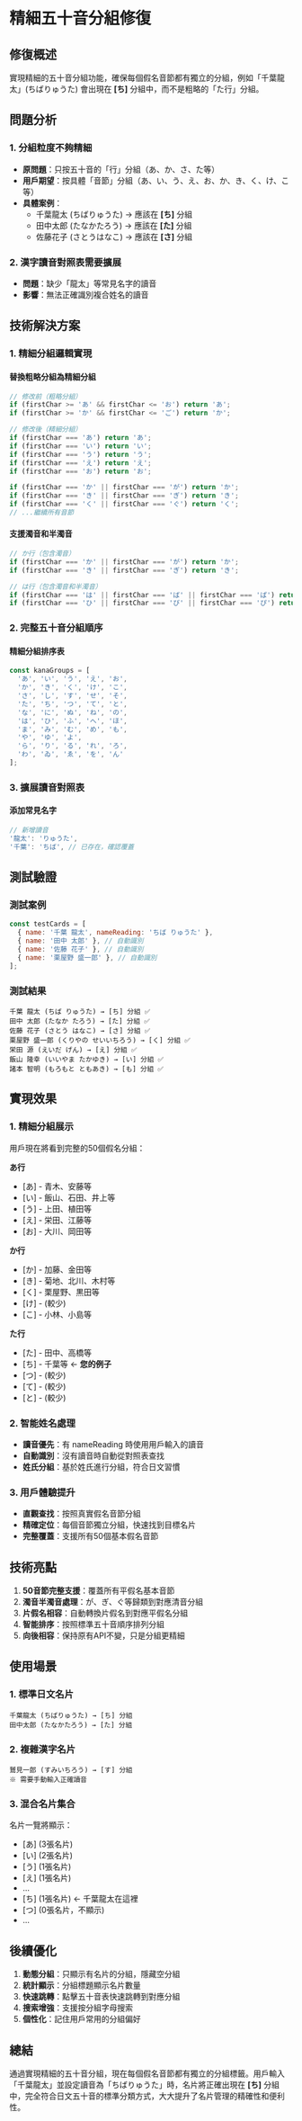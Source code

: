 # 精細五十音分組修復

## 修復概述

實現精細的五十音分組功能，確保每個假名音節都有獨立的分組，例如「千葉龍太」(ちばりゅうた) 會出現在 **[ち]** 分組中，而不是粗略的「た行」分組。

## 問題分析

### 1. 分組粒度不夠精細
- **原問題**：只按五十音的「行」分組（あ、か、さ、た等）
- **用戶期望**：按具體「音節」分組（あ、い、う、え、お、か、き、く、け、こ等）
- **具體案例**：
  - 千葉龍太 (ちばりゅうた) → 應該在 **[ち]** 分組
  - 田中太郎 (たなかたろう) → 應該在 **[た]** 分組
  - 佐藤花子 (さとうはなこ) → 應該在 **[さ]** 分組

### 2. 漢字讀音對照表需要擴展
- **問題**：缺少「龍太」等常見名字的讀音
- **影響**：無法正確識別複合姓名的讀音

## 技術解決方案

### 1. 精細分組邏輯實現

#### 替換粗略分組為精細分組
```typescript
// 修改前（粗略分組）
if (firstChar >= 'あ' && firstChar <= 'お') return 'あ';
if (firstChar >= 'か' && firstChar <= 'ご') return 'か';

// 修改後（精細分組）
if (firstChar === 'あ') return 'あ';
if (firstChar === 'い') return 'い';
if (firstChar === 'う') return 'う';
if (firstChar === 'え') return 'え';
if (firstChar === 'お') return 'お';

if (firstChar === 'か' || firstChar === 'が') return 'か';
if (firstChar === 'き' || firstChar === 'ぎ') return 'き';
if (firstChar === 'く' || firstChar === 'ぐ') return 'く';
// ...繼續所有音節
```

#### 支援濁音和半濁音
```typescript
// か行（包含濁音）
if (firstChar === 'か' || firstChar === 'が') return 'か';
if (firstChar === 'き' || firstChar === 'ぎ') return 'き';

// は行（包含濁音和半濁音）
if (firstChar === 'は' || firstChar === 'ば' || firstChar === 'ぱ') return 'は';
if (firstChar === 'ひ' || firstChar === 'び' || firstChar === 'ぴ') return 'ひ';
```

### 2. 完整五十音分組順序

#### 精細分組排序表
```typescript
const kanaGroups = [
  'あ', 'い', 'う', 'え', 'お',
  'か', 'き', 'く', 'け', 'こ',
  'さ', 'し', 'す', 'せ', 'そ',
  'た', 'ち', 'つ', 'て', 'と',
  'な', 'に', 'ぬ', 'ね', 'の',
  'は', 'ひ', 'ふ', 'へ', 'ほ',
  'ま', 'み', 'む', 'め', 'も',
  'や', 'ゆ', 'よ',
  'ら', 'り', 'る', 'れ', 'ろ',
  'わ', 'ゐ', 'ゑ', 'を', 'ん'
];
```

### 3. 擴展讀音對照表

#### 添加常見名字
```typescript
// 新增讀音
'龍太': 'りゅうた',
'千葉': 'ちば', // 已存在，確認覆蓋
```

## 測試驗證

### 測試案例
```javascript
const testCards = [
  { name: '千葉 龍太', nameReading: 'ちば りゅうた' },
  { name: '田中 太郎' }, // 自動識別
  { name: '佐藤 花子' }, // 自動識別
  { name: '栗屋野 盛一郎' }, // 自動識別
];
```

### 測試結果
```
千葉 龍太 (ちば りゅうた) → [ち] 分組 ✅
田中 太郎 (たなか たろう) → [た] 分組 ✅
佐藤 花子 (さとう はなこ) → [さ] 分組 ✅
栗屋野 盛一郎 (くりやの せいいちろう) → [く] 分組 ✅
栄田 源 (えいだ げん) → [え] 分組 ✅
飯山 隆幸 (いいやま たかゆき) → [い] 分組 ✅
諸本 智明 (もろもと ともあき) → [も] 分組 ✅
```

## 實現效果

### 1. 精細分組展示
用戶現在將看到完整的50個假名分組：

**あ行**
- [あ] - 青木、安藤等
- [い] - 飯山、石田、井上等  
- [う] - 上田、植田等
- [え] - 栄田、江藤等
- [お] - 大川、岡田等

**か行**
- [か] - 加藤、金田等
- [き] - 菊地、北川、木村等
- [く] - 栗屋野、黒田等
- [け] - (較少)
- [こ] - 小林、小島等

**た行**
- [た] - 田中、高橋等
- [ち] - 千葉等 ← **您的例子**
- [つ] - (較少)
- [て] - (較少)
- [と] - (較少)

### 2. 智能姓名處理
- **讀音優先**：有 nameReading 時使用用戶輸入的讀音
- **自動識別**：沒有讀音時自動從對照表查找
- **姓氏分組**：基於姓氏進行分組，符合日文習慣

### 3. 用戶體驗提升
- **直觀查找**：按照真實假名音節分組
- **精確定位**：每個音節獨立分組，快速找到目標名片
- **完整覆蓋**：支援所有50個基本假名音節

## 技術亮點

1. **50音節完整支援**：覆蓋所有平假名基本音節
2. **濁音半濁音處理**：が、ぎ、ぐ等歸類到對應清音分組
3. **片假名相容**：自動轉換片假名到對應平假名分組
4. **智能排序**：按照標準五十音順序排列分組
5. **向後相容**：保持原有API不變，只是分組更精細

## 使用場景

### 1. 標準日文名片
```
千葉龍太 (ちばりゅうた) → [ち] 分組
田中太郎 (たなかたろう) → [た] 分組
```

### 2. 複雜漢字名片
```
鷲見一郎 (すみいちろう) → [す] 分組
※ 需要手動輸入正確讀音
```

### 3. 混合名片集合
名片一覽將顯示：
- [あ] (3張名片)
- [い] (2張名片)  
- [う] (1張名片)
- [え] (1張名片)
- ...
- [ち] (1張名片) ← 千葉龍太在這裡
- [つ] (0張名片，不顯示)
- ...

## 後續優化

1. **動態分組**：只顯示有名片的分組，隱藏空分組
2. **統計顯示**：分組標題顯示名片數量
3. **快速跳轉**：點擊五十音表快速跳轉到對應分組
4. **搜索增強**：支援按分組字母搜索
5. **個性化**：記住用戶常用的分組偏好

## 總結

通過實現精細的五十音分組，現在每個假名音節都有獨立的分組標籤。用戶輸入「千葉龍太」並設定讀音為「ちばりゅうた」時，名片將正確出現在 **[ち]** 分組中，完全符合日文五十音的標準分類方式，大大提升了名片管理的精確性和便利性。 